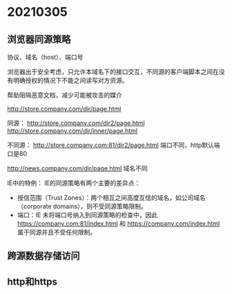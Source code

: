 # 20210305
## 浏览器同源策略
协议、域名（host）、端口号

浏览器出于安全考虑，只允许本域名下的接口交互，不同源的客户端脚本之间在没有明确授权的情况下不能之间读写对方资源。

帮助阻隔恶意文档，减少可能被攻击的媒介

http://store.company.com/dir/page.html

同源：
http://store.company.com/dir2/page.html
http://store.company.com/dir/inner/page.html

不同源：
http://store.company.com:81/dir2/page.html
端口不同，http默认端口是80

http://news.company.com/dir/page.html
域名不同

IE中的特例：
IE的同源策略有两个主要的差异点：
- 授信范围（Trust Zones）：两个相互之间高度互信的域名，如公司域名（corporate domains），则不受同源策略限制。
- 端口：IE 未将端口号纳入到同源策略的检查中，因此 https://company.com:81/index.html 和 https://company.com/index.html  属于同源并且不受任何限制。

## 跨源数据存储访问


## http和https
### 